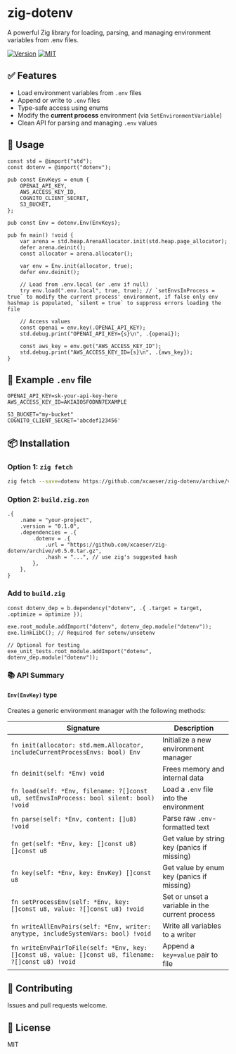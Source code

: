 # zig-dotenv

<div>

A powerful Zig library for loading, parsing, and managing environment variables from .env files.

[![Version](https://img.shields.io/badge/Zig_Version-0.14.0-orange.svg?logo=zig)](README.md)
[![MIT](https://img.shields.io/badge/License-MIT-lightgrey.svg?logo=cachet)](LICENSE)

</div>

## ✅ Features

- Load environment variables from `.env` files
- Append or write to `.env` files
- Type-safe access using enums
- Modify the **current process** environment (via `SetEnvironmentVariable`)
- Clean API for parsing and managing `.env` values

## 🚀 Usage

```zig
const std = @import("std");
const dotenv = @import("dotenv");

pub const EnvKeys = enum {
    OPENAI_API_KEY,
    AWS_ACCESS_KEY_ID,
    COGNITO_CLIENT_SECRET,
    S3_BUCKET,
};

pub const Env = dotenv.Env(EnvKeys);

pub fn main() !void {
    var arena = std.heap.ArenaAllocator.init(std.heap.page_allocator);
    defer arena.deinit();
    const allocator = arena.allocator();

    var env = Env.init(allocator, true);
    defer env.deinit();

    // Load from .env.local (or .env if null)
    try env.load(".env.local", true, true); // `setEnvsInProcess = true` to modify the current process' environment, if false only env hashmap is populated, `silent = true` to suppress errors loading the file

    // Access values
    const openai = env.key(.OPENAI_API_KEY);
    std.debug.print("OPENAI_API_KEY={s}\n", .{openai});

    const aws_key = env.get("AWS_ACCESS_KEY_ID");
    std.debug.print("AWS_ACCESS_KEY_ID={s}\n", .{aws_key});
}
```

## 📄 Example `.env` file

```dotenv
OPENAI_API_KEY=sk-your-api-key-here
AWS_ACCESS_KEY_ID=AKIAIOSFODNN7EXAMPLE

S3_BUCKET="my-bucket"
COGNITO_CLIENT_SECRET='abcdef123456'
```

## 📦 Installation

### Option 1: `zig fetch`

```bash
zig fetch --save=dotenv https://github.com/xcaeser/zig-dotenv/archive/v0.5.0.tar.gz
```

### Option 2: `build.zig.zon`

```zig
.{
    .name = "your-project",
    .version = "0.1.0",
    .dependencies = .{
        .dotenv = .{
            .url = "https://github.com/xcaeser/zig-dotenv/archive/v0.5.0.tar.gz",
            .hash = "...", // use zig's suggested hash
        },
    },
}
```

### Add to `build.zig`

```zig
const dotenv_dep = b.dependency("dotenv", .{ .target = target, .optimize = optimize });

exe.root_module.addImport("dotenv", dotenv_dep.module("dotenv"));
exe.linkLibC(); // Required for setenv/unsetenv

// Optional for testing
exe_unit_tests.root_module.addImport("dotenv", dotenv_dep.module("dotenv"));
```

### 📚 API Summary

#### `Env(EnvKey)` type

Creates a generic environment manager with the following methods:

| Signature                                                                                            | Description                                    |
| ---------------------------------------------------------------------------------------------------- | ---------------------------------------------- |
| `fn init(allocator: std.mem.Allocator, includeCurrentProcessEnvs: bool) Env`                         | Initialize a new environment manager           |
| `fn deinit(self: *Env) void`                                                                         | Frees memory and internal data                 |
| `fn load(self: *Env, filename: ?[]const u8, setEnvsInProcess: bool silent: bool) !void`              | Load a `.env` file into the environment        |
| `fn parse(self: *Env, content: []u8) !void`                                                          | Parse raw `.env`-formatted text                |
| `fn get(self: *Env, key: []const u8) []const u8`                                                     | Get value by string key (panics if missing)    |
| `fn key(self: *Env, key: EnvKey) []const u8`                                                         | Get value by enum key (panics if missing)      |
| `fn setProcessEnv(self: *Env, key: []const u8, value: ?[]const u8) !void`                            | Set or unset a variable in the current process |
| `fn writeAllEnvPairs(self: *Env, writer: anytype, includeSystemVars: bool) !void`                    | Write all variables to a writer                |
| `fn writeEnvPairToFile(self: *Env, key: []const u8, value: []const u8, filename: ?[]const u8) !void` | Append a `key=value` pair to file              |

## 🤝 Contributing

Issues and pull requests welcome.

## 📝 License

MIT
